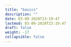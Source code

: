 ```yaml
---
title: "basics"
description: ""
date: 03-09-2020T23:19:47
lastmod: 03-09-2020T23:19:47
draft: false
weight: -17
collapsible: false
---
```


                                                
